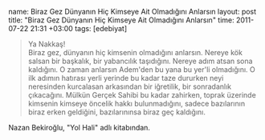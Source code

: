 name: Biraz Gez Dünyanın Hiç Kimseye Ait Olmadığını Anlarsın
layout: post
title: "Biraz Gez Dünyanın Hiç Kimseye Ait Olmadığını Anlarsın"
time: 2011-07-22 21:31 +03:00
tags: [edebiyat]

<blockquote>
    Ya Nakkaş!<br>
Biraz gez, dünyanın hiç kimsenin olmadığını anlarsın. Nereye kök salsan bir başkalık, bir yabancılık taşıdığını. Nereye adım atsan sona kaldığını. O zaman anlarsın Adem'den bu yana bu yer'li olmadığını. O ilk adımın hatırası yerli yerinde bu kadar taze dururken neyi neresinden kurcalasan arkasından bir iğretilik, bir sonradanlık çıkacağını. Mülkün Gerçek Sahibi bu kadar zahirken, toprak üzerinde kimsenin kimseye öncelik hakkı bulunmadığını, sadece bazılarının biraz erken geldiğini, bazılarınınsa biraz geç kaldığını.
</blockquote>
Nazan Bekiroğlu, "Yol Hali" adlı kitabından.
